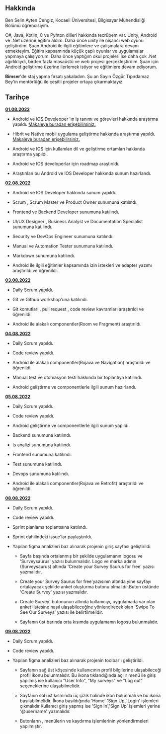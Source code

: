 ## Hakkında

Ben Selin Ayten Cengiz, Kocaeli Üniversitesi, Bilgisayar Mühendisliği Bölümü öğrencisiyim. 

 C#, Java, Kotlin, C  ve Pyhton dilleri hakkında tecrübem var. Unity, Android ve .Net üzerine eğitim aldım. Daha önce unity ile nişancı web oyunu geliştirdim. Şuan Android ile ilgili eğitimlere ve çalışmalara devam etmekteyim. Eğitim kapsamında küçük çaplı oyunlar ve uygulamalar yapmaya çalışıyorum. Daha önce yaptığım okul projeleri ise daha çok .Net ağırlıklıydı, birden fazla masaüstü ve web projesi gerçekleştirdim. Şuan için  Android geliştirme üzerine ilerlemek istiyor ve eğitimlere devam ediyorum.

 **Bimser**'de staj yapma fırsatı yakaladım. Şu an Sayın Özgür Tıpırdamaz Bey'in mentörlüğü ile çeşitli projeler ortaya çıkarmaktayız.

## Tarihçe

[**01.08.2022**](https://github.com/bimser-intern/docs/issues/82)

- Android ve IOS Develeoper 'ın iş tanımı ve görevleri hakkında araştırma yapıldı. [Makaleye buradan erişebilirsiniz.](https://www.kariyer.net/pozisyonlar/mobil+uygulama+gelistiricisi/nedir#:~:text=Mobil%20uygulama%20geliştiricisi%2C%20mobil%20cihazlar,kullanıcılara%20hazır%20halde%20sunan%20kişilerdir) 

- Hibrit ve Native mobil uygulama geliştirme hakkında araştırma yapıldı. [Makaleye buradan erişebilirsiniz.](https://bilginc.com/tr/blog/hibrit-karma-vs-native-yerli-mobil-uygulama-gelistirme-257/#:~:text=Tahmin%20edebileceğiniz%20gibi%20en%20çok,ın%20en%20çok%20desteklediği%20dildir)

- Android ve IOS için kullanılan dil ve geliştirme ortamları hakkında araştırma yapıldı.

- Android ve IOS developerlar için roadmap araştırıldı.

- Araştırılan bu Android ve IOS Developer hakkında sunum hazırlandı.

[**02.08.2022**](https://github.com/bimser-intern/docs/issues/82)

- Android ve IOS Developer hakkında sunum yapıldı.

- Scrum , Scrum Master ve Product Owner sunumuna katılındı.

- Frontend ve Backend Developer sunumuna katılındı.

- UI/UX Designer , Business Analyst ve Documentation Specialist sunumuna katılındı.

- Security ve DevOps Engineer sunumuna katılındı.

- Manual ve Automation Tester sunumuna katılındı.

- Markdown sunumuna katılındı.

- Android ile ilgili eğitimler kapsamında izin istekleri ve adapter yazımı araştırıldı ve öğrenildi.


[**03.08.2022**](https://github.com/bimser-intern/docs/issues/82)

- Daily Scrum yapıldı.

- Git ve Github workshop'una katılındı.

- Git komutları , pull request , code review kavramları araştırıldı ve öğrenildi.

- Android ile alakalı componentler(Room ve Fragment) araştırıldı.

[**04.08.2022**](https://github.com/bimser-intern/docs/issues/119)

- Daily Scrum yapıldı.

- Code review yapıldı.

- Android ile alakalı componentler(Rxjava ve Navigation) araştırıldı ve öğrenildi.

- Manual test ve otomasyon testi hakkında bir toplantıya katılındı.

- Android geliştirme ve componentlerle ilgili sunum hazırlandı.

[**05.08.2022**](https://github.com/bimser-intern/docs/issues/154)

- Daily Scrum yapıldı.

- Code review yapıldı.

- Android geliştirme ve componentlerle ilgili sunum yapıldı.

- Backend sunumuna katılındı.

- Is analizi sunumuna katılındı.

- Frontend sunumuna katılındı.

- Test sunumuna katılındı.

- Devops sunumuna katılındı.

- Android ile alakalı componentler(Rxjava ve Retrofit) araştırıldı ve öğrenildi.

[**08.08.2022**](https://github.com/bimser-intern/docs/issues/216)

- Daily Scrum yapıldı.

- Code review yapıldı.

- Sprint planlama toplantısına katılındı.

- Sprint dahilindeki issue'lar paylaştırıldı.

- Yapılan figma analizleri baz alınarak projenin  giriş sayfası geliştirildi.

   - Sayfa başında ortalanmış bir şekilde uygulamanın logosu ve 'Surveysaurus' yazısı bulunmalıdır. Logo ve marka adının (Surveysaurus) altında 'Create your Survey Saurus for free' yazısı yazmalıdır.

   - Create your Survey Saurus for free'yazısının altında yine sayfayı ortalayacak şekilde anket oluşturma butonu olmalıdır.Buton üstünde 'Create Survey' yazısı yazmalıdır.

   - Create Survey' butonunun altında kullanıcıyı, uygulamada var olan anket listesine nasıl ulaşabileceğine yönlendirecek olan 'Swipe To See Our Surveys' yazısı ile belirtilmelidir.

   - Sayfanın üst barında orta kısımda uygulamanın logosu bulunmalıdır.

   

[**09.08.2022**](https://github.com/bimser-intern/docs/issues/216)

- Daily Scrum yapıldı.

- Code review yapıldı.

- Yapılan figma analizleri baz alınarak projenin toolbar'ı geliştirildi.

  - Sayfanın sağ üst köşesinde kullanıcının profil bilgilerine ulaşabileceği profil ikonu bulunmalıdır. Bu ikona tıklandığında açılır menü ile giriş yapılmış ise kullanıcı "User Info", "My surveys" ve "Log out" seçeneklerine ulaşabilmelidir.

  - Sayfanın sol üst kısmında üç çizik halinde ikon bulunmalı ve bu ikona basılabilmelidir. İkona basıldığında 'Home' 'Sign Up','Login' işlemleri çıkmalıdır.Kullanıcı giriş yapmış ise 'Sign In','Sign Up' işlemleri yerine '@username' yazmalıdır.

  - Butonların , menülerin ve kaydırma işlemlerinin yönlendirmeleri yapılmıştır.


